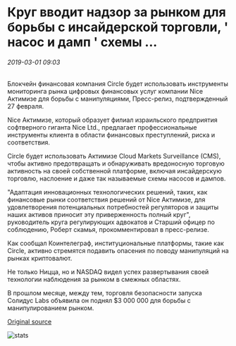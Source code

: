 # Круг вводит надзор за рынком для борьбы с инсайдерской торговли, ' насос и дамп ' схемы ...

###### 2019-03-01 09:03

Блокчейн финансовая компания Circle будет использовать инструменты мониторинга рынка цифровых финансовых услуг компании Nice Актимизе для борьбы с манипуляциями, Пресс-релиз, подтвержденный 27 февраля.

Nice Актимизе, который образует филиал израильского предприятия софтверного гиганта Nice Ltd., предлагает профессиональные инструменты клиента в области финансовых преступлений, риска и соответствия.

Circle будет использовать Актимизе Cloud Markets Surveillance (CMS), чтобы активно предотвращать и обнаруживать вредоносную торговую активность на своей собственной платформе, включая инсайдерскую торговлю, наслоение и даже так называемые схемы насосов и дампов.

"Адаптация инновационных технологических решений, таких, как финансовые рынки соответствия решений от Nice Актимизе, для удовлетворения потенциальных потребностей регуляторов и защиты наших активов приносит эту приверженность полный круг", руководитель круга регулирующих адвокатов и Старший офицер по соблюдению, Роберт скамья, прокомментировал в пресс-релизе.

Как сообщал Коинтелеграф, институциональные платформы, такие как Circle, активно стремятся подавить опасения по поводу манипуляций на рынках криптовалют.

Не только Ницца, но и NASDAQ видел успех развертывания своей технологии наблюдения за рынком в смежных областях.

В прошлом месяце, между тем, торговля безопасности запуска Солидус Labs объявила он поднял $3 000 000 для борьбы с манипулированием рынком.

[Original source](https://cointelegraph.com/news/circle-introduces-market-surveillance-to-fight-insider-trading-pump-and-dump-schemes)

![stats](https://c.statcounter.com/11760860/0/a89fa40b/1/ "stats")